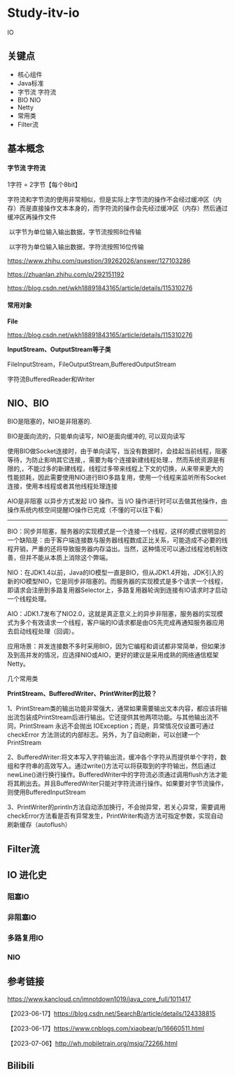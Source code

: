 # Study-itv-io #

IO



## 关键点

- 核心组件
- Java标准
- 字节流 字符流 
- BIO NIO
- Netty
- 常用类
- Filter流



## 基本概念

#### 字节流 字符流 

1字符 = 2字节【每个8bit】

字符流和字节流的使用非常相似，但是实际上字节流的操作不会经过缓冲区（内存）而是直接操作文本本身的，而字符流的操作会先经过缓冲区（内存）然后通过缓冲区再操作文件

​       以字节为单位输入输出数据，字节流按照8位传输

​       以字符为单位输入输出数据，字符流按照16位传输

https://www.zhihu.com/question/39262026/answer/127103286

https://zhuanlan.zhihu.com/p/292151192

https://blog.csdn.net/wkh18891843165/article/details/115310276



#### 常用对象

**File** 

https://blog.csdn.net/wkh18891843165/article/details/115310276

**InputStream、OutputStream等子类**

FileInputStream，FileOutputStream,BufferedOutputStream

字符流BufferedReader和Writer



## NIO、BIO

BIO是阻塞的，NIO是非阻塞的.

BIO是面向流的，只能单向读写，NIO是面向缓冲的, 可以双向读写

使用BIO做Socket连接时，由于单向读写，当没有数据时，会挂起当前线程，阻塞等待，为防止影响其它连接,，需要为每个连接新建线程处理.，然而系统资源是有限的,，不能过多的新建线程，线程过多带来线程上下文的切换，从来带来更大的性能损耗，因此需要使用NIO进行BIO多路复用，使用一个线程来监听所有Socket连接，使用本线程或者其他线程处理连接

AIO是非阻塞 以异步方式发起 I/O 操作。当 I/O 操作进行时可以去做其他操作，由操作系统内核空间提醒IO操作已完成（不懂的可以往下看）



------

​       BIO：同步并阻塞，服务器的实现模式是一个连接一个线程，这样的模式很明显的一个缺陷是：由于客户端连接数与服务器线程数成正比关系，可能造成不必要的线程开销，严重的还将导致服务器内存溢出。当然，这种情况可以通过线程池机制改善，但并不能从本质上消除这个弊端。

​       NIO：在JDK1.4以前，Java的IO模型一直是BIO，但从JDK1.4开始，JDK引入的新的IO模型NIO，它是同步非阻塞的。而服务器的实现模式是多个请求一个线程，即请求会注册到多路复用器Selector上，多路复用器轮询到连接有IO请求时才启动一个线程处理。

​       AIO：JDK1.7发布了NIO2.0，这就是真正意义上的异步非阻塞，服务器的实现模式为多个有效请求一个线程，客户端的IO请求都是由OS先完成再通知服务器应用去启动线程处理（回调）。

​       应用场景：并发连接数不多时采用BIO，因为它编程和调试都非常简单，但如果涉及到高并发的情况，应选择NIO或AIO，更好的建议是采用成熟的网络通信框架Netty。



几个常用类

 **PrintStream、BufferedWriter、PrintWriter的比较？**

​       1、PrintStream类的输出功能非常强大，通常如果需要输出文本内容，都应该将输出流包装成PrintStream后进行输出。它还提供其他两项功能。与其他输出流不同，PrintStream 永远不会抛出 IOException；而是，异常情况仅设置可通过 checkError 方法测试的内部标志。另外，为了自动刷新，可以创建一个 PrintStream

​       2、BufferedWriter:将文本写入字符输出流，缓冲各个字符从而提供单个字符，数组和字符串的高效写入。通过write()方法可以将获取到的字符输出，然后通过newLine()进行换行操作。BufferedWriter中的字符流必须通过调用flush方法才能将其刷出去。并且BufferedWriter只能对字符流进行操作。如果要对字节流操作，则使用BufferedInputStream

​       3、PrintWriter的println方法自动添加换行，不会抛异常，若关心异常，需要调用checkError方法看是否有异常发生，PrintWriter构造方法可指定参数，实现自动刷新缓存（autoflush）



## Filter流



## IO 进化史

### 阻塞IO



### 非阻塞IO



### 多路复用IO



### NIO







## 参考链接

https://www.kancloud.cn/imnotdown1019/java_core_full/1011417

【2023-06-17】https://blog.csdn.net/SearchB/article/details/124338815

【2023-06-17】https://www.cnblogs.com/xiaobear/p/16660511.html

【2023-07-06】http://wh.mobiletrain.org/msjq/72266.html





## Bilibili

